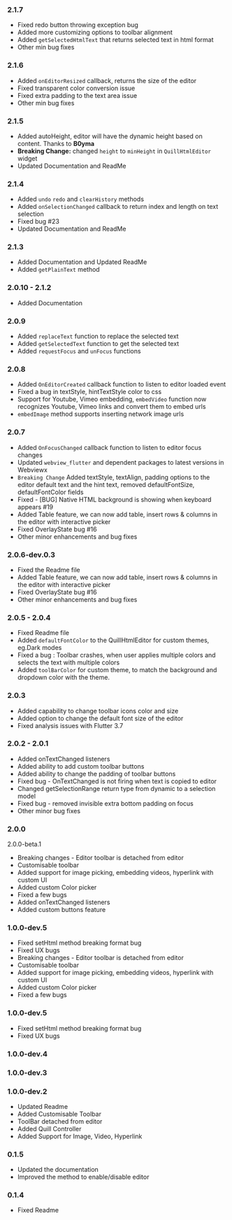 ### 2.1.7
- Fixed redo button throwing exception bug
- Added more customizing options to toolbar alignment
- Added `getSelectedHtmlText` that returns selected text in html format
- Other min bug fixes

### 2.1.6
- Added `onEditorResized` callback, returns the size of the editor
- Fixed transparent color conversion issue 
- Fixed extra padding to the text area issue
- Other min bug fixes

### 2.1.5
- Added autoHeight, editor will have the dynamic height based on content. Thanks to **B0yma**
- **Breaking Change:** changed `height` to `minHeight` in `QuillHtmlEditor` widget
- Updated Documentation and ReadMe

### 2.1.4
- Added `undo` `redo` and `clearHistory` methods
- Added `onSelectionChanged` callback to return index and length on text selection
- Fixed bug #23
- Updated Documentation and ReadMe

###  2.1.3
- Added Documentation and Updated ReadMe
- Added `getPlainText` method

### 2.0.10 - 2.1.2
- Added Documentation

###  2.0.9
- Added `replaceText` function to replace the selected text
- Added `getSelectedText` function to get the selected text
- Added `requestFocus` and `unFocus` functions

###  2.0.8
- Added `OnEditorCreated` callback function to listen to editor loaded event
- Fixed a bug in textStyle, hintTextStyle color to css
- Support for Youtube, Vimeo embedding, `embedVideo` function now recognizes Youtube, Vimeo links and convert them to embed urls
- `embedImage` method supports inserting network image urls


### 2.0.7
- Added `OnFocusChanged` callback function to listen to editor focus changes
- Updated `webview_flutter` and dependent packages to latest versions in Webviewx
- `Breaking Change` Added textStyle, textAlign, padding options to the editor default text and
  the hint text, removed defaultFontSize, defaultFontColor fields
- Fixed - [BUG] Native HTML background is showing when keyboard appears #19
- Added Table feature, we can now add table, insert rows & columns in the editor with interactive picker
- Fixed OverlayState bug #16
- Other minor enhancements and bug fixes


### 2.0.6-dev.0.3

- Fixed the Readme file
- Added Table feature, we can now add table, insert rows & columns in the editor with interactive picker
- Fixed OverlayState bug #16
- Other minor enhancements and bug fixes


###  2.0.5 - 2.0.4
- Fixed Readme file
- Added `defaultFontColor` to the QuillHtmlEditor for custom themes, eg.Dark modes
- Fixed a bug : Toolbar crashes, when user applies multiple colors and selects the text with multiple colors
- Added `toolBarColor` for custom theme, to match the background and dropdown color with the theme.


###  2.0.3
- Added capability to change toolbar icons color and size
- Added option to change the default font size of the editor
- Fixed analysis issues with Flutter 3.7


###  2.0.2 - 2.0.1

- Added onTextChanged listeners
- Added ability to add custom toolbar buttons
- Added ability to change the padding of toolbar buttons
- Fixed bug - OnTextChanged is not firing when text is copied to editor
- Changed getSelectionRange return type from dynamic to a selection model
- Fixed bug - removed invisible extra bottom padding on focus
- Other minor bug fixes


###  2.0.0
2.0.0-beta.1

- Breaking changes - Editor toolbar is detached from editor
- Customisable toolbar
- Added support for image picking, embedding videos, hyperlink with custom UI
- Added custom Color picker
- Fixed a few bugs
- Added onTextChanged listeners
- Added custom buttons feature


###  1.0.0-dev.5

- Fixed setHtml method breaking format bug
- Fixed UX bugs
- Breaking changes - Editor toolbar is detached from editor
- Customisable toolbar
- Added support for image picking, embedding videos, hyperlink with custom UI
- Added custom Color picker
- Fixed a few bugs


###  1.0.0-dev.5

- Fixed setHtml method breaking format bug
- Fixed UX bugs


###  1.0.0-dev.4
###  1.0.0-dev.3
###  1.0.0-dev.2

- Updated Readme
- Added Customisable Toolbar
- ToolBar detached from editor
- Added Quill Controller
- Added Support for Image, Video, Hyperlink


### 0.1.5

- Updated the documentation
- Improved the method to enable/disable editor


###  0.1.4

- Fixed Readme







